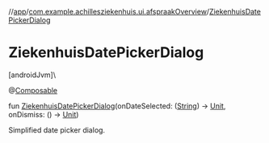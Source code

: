 //[app](../../index.md)/[com.example.achillesziekenhuis.ui.afspraakOverview](index.md)/[ZiekenhuisDatePickerDialog](-ziekenhuis-date-picker-dialog.md)

# ZiekenhuisDatePickerDialog

[androidJvm]\

@[Composable](https://developer.android.com/reference/kotlin/androidx/compose/runtime/Composable.html)

fun [ZiekenhuisDatePickerDialog](-ziekenhuis-date-picker-dialog.md)(onDateSelected: ([String](https://kotlinlang.org/api/latest/jvm/stdlib/kotlin/-string/index.html)) -&gt; [Unit](https://kotlinlang.org/api/latest/jvm/stdlib/kotlin/-unit/index.html), onDismiss: () -&gt; [Unit](https://kotlinlang.org/api/latest/jvm/stdlib/kotlin/-unit/index.html))

Simplified date picker dialog.
